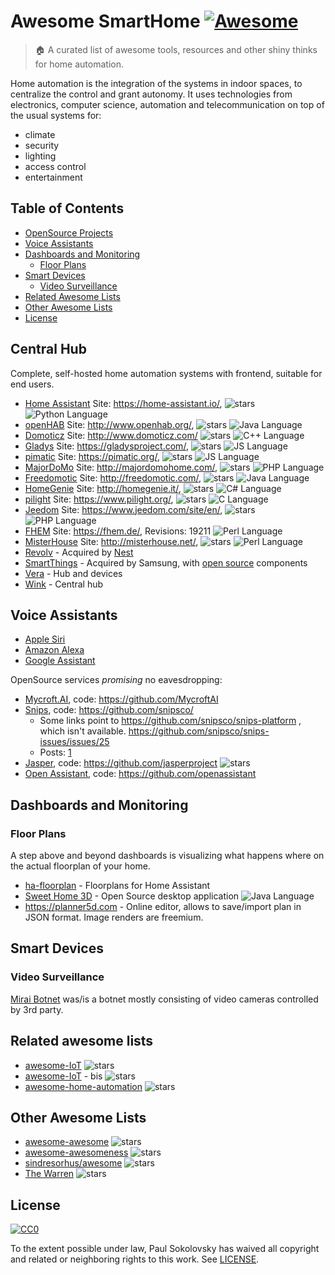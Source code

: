 # Awesome SmartHome [![Awesome][awesome-badge]][awesome-link]

> :house: A curated list of awesome tools, resources and other shiny thinks for home automation.

Home automation is the integration of the systems in indoor spaces, to centralize the control and grant autonomy.
It uses technologies from electronics, computer science, automation and telecommunication on top of the usual systems for:
- climate
- security
- lighting
- access control
- entertainment

## Table of Contents

- [OpenSource Projects](#central-hub)
- [Voice Assistants](#voice-assistants)
- [Dashboards and Monitoring](#dashboard-and-monitoring)
  - [Floor Plans](#floor-plans)
- [Smart Devices](#smart-devices)
  - [Video Surveillance](#video-surveillance)
- [Related Awesome Lists](#related-awesome-lists)
- [Other Awesome Lists](#other-awesome-lists)
- [License](#license)

## Central Hub

Complete, self-hosted home automation systems with frontend, suitable for
end users.

* [Home Assistant](https://github.com/home-assistant/home-assistant) Site: https://home-assistant.io/,
  ![stars](https://img.shields.io/github/stars/home/home.svg?style=social)
  ![Python Language][python-badge]
* [openHAB](https://github.com/openhab) Site: http://www.openhab.org/,
  ![stars](https://img.shields.io/github/stars/openhab/openhab-distro.svg?style=social)
  ![Java Language][java-badge]
* [Domoticz](https://github.com/domoticz/domoticz) Site: http://www.domoticz.com/
  ![stars](https://img.shields.io/github/stars/domoticz/domoticz.svg?style=social)
  ![C++ Language][cplusplus-badge]
* [Gladys](https://github.com/GladysProject/Gladys) Site: https://gladysproject.com/,
  ![stars](https://img.shields.io/github/stars/GladysProject/Gladys.svg?style=social)
  ![JS Language][javascript-badge]
* [pimatic](https://github.com/pimatic/pimatic) Site: https://pimatic.org/,
  ![stars](https://img.shields.io/github/stars/pimatic/pimatic.svg?style=social)
  ![JS Language][javascript-badge]
* [MajorDoMo](https://github.com/sergejey/majordomo) Site: http://majordomohome.com/,
  ![stars](https://img.shields.io/github/stars/sergejey/majordomo.svg?style=social)
  ![PHP Language][php-badge]
* [Freedomotic](https://github.com/freedomotic/freedomotic) Site: http://freedomotic.com/,
  ![stars](https://img.shields.io/github/stars/freedomotic/freedomotic.svg?style=social)
  ![Java Language][java-badge]
* [HomeGenie](https://github.com/genielabs/HomeGenie/) Site: http://homegenie.it/,
  ![stars](https://img.shields.io/github/stars/genielabs/HomeGenie.svg?style=social)
  ![C# Language][csharp-badge]
* [pilight](https://github.com/pilight/pilight) Site: https://www.pilight.org/,
  ![stars](https://img.shields.io/github/stars/pilight/pilight.svg?style=social)
  ![C Language][c-badge]
* [Jeedom](https://github.com/jeedom/core) Site: https://www.jeedom.com/site/en/,
  ![stars](https://img.shields.io/github/stars/jeedom/core.svg?style=social)
  ![PHP Language][php-badge]
* [FHEM](https://github.com/mhop/fhem-mirror) Site: https://fhem.de/, Revisions: 19211
  ![Perl Language][perl-badge]
* [MisterHouse](https://github.com/hollie/misterhouse) Site: http://misterhouse.net/,
  ![stars](https://img.shields.io/github/stars/hollie/misterhouse.svg?style=social)
  ![Perl Language][perl-badge]
* [Revolv](https://revolv.com/) - Acquired by [Nest](https://nest.com/)
* [SmartThings](https://www.smartthings.com/) - Acquired by Samsung, with [open source](https://github.com/SmartThingsCommunity/SmartThingsPublic) components
* [Vera](https://getvera.com/) - Hub and devices
* [Wink](https://www.wink.com/) - Central hub

## Voice Assistants

* [Apple Siri](https://www.apple.com/siri/)
* [Amazon Alexa](https://developer.amazon.com/en/alexa)
* [Google Assistant](https://assistant.google.com/)

OpenSource services *promising* no eavesdropping:

* [Mycroft.AI](https://mycroft.ai/), code: https://github.com/MycroftAI
* [Snips](https://www.snips.ai/), code: https://github.com/snipsco/
  * Some links point to https://github.com/snipsco/snips-platform , which isn't available.
    https://github.com/snipsco/snips-issues/issues/25
  * Posts: [1](https://medium.com/snips-ai/snips-air-a-private-by-design-open-source-decentralized-voice-assistant-a31e27fb799b)
* [Jasper](https://jasperproject.github.io/), code: https://github.com/jasperproject
  ![stars](https://img.shields.io/github/stars/jasperproject/jasper.svg?style=social)
* [Open Assistant](https://openassistant.org/), code: https://github.com/openassistant

## Dashboards and Monitoring

### Floor Plans

A step above and beyond dashboards is visualizing what happens where on the
actual floorplan of your home.

* [ha-floorplan](https://github.com/pkozul/ha-floorplan) - Floorplans for Home Assistant
* [Sweet Home 3D](https://sourceforge.net/projects/sweethome3d/) - Open Source
  desktop application
  ![Java Language][java-badge]
* https://planner5d.com - Online editor, allows to save/import plan in JSON
  format. Image renders are freemium.

## Smart Devices

### Video Surveillance

[Mirai Botnet](https://en.wikipedia.org/wiki/Mirai_(malware)) was/is a botnet
mostly consisting of video cameras controlled by 3rd party.

## Related awesome lists

* [awesome-IoT](https://github.com/HQarroum/awesome-iot)
  ![stars](https://img.shields.io/github/stars/HQarroum/awesome-iot.svg?style=social)
* [awesome-IoT](https://github.com/phodal/awesome-iot) - bis
  ![stars](https://img.shields.io/github/stars/phodal/awesome-iot.svg?style=social)
* [awesome-home-automation](https://github.com/moodule/awesome-home-automation)
  ![stars](https://img.shields.io/github/stars/moodule/awesome-home-automation.svg?style=social)

## Other Awesome Lists

* [awesome-awesome](https://github.com/emijrp/awesome-awesome)
  ![stars](https://img.shields.io/github/stars/emijrp/awesome-awesome.svg?style=social)
* [awesome-awesomeness](https://github.com/bayandin/awesome-awesomeness)
  ![stars](https://img.shields.io/github/stars/bayandin/awesome-awesomeness.svg?style=social)
* [sindresorhus/awesome][awesome-link]
  ![stars](https://img.shields.io/github/stars/sindresorhus/awesome.svg?style=social)
* [The Warren](https://github.com/torchhound/warren)
  ![stars](https://img.shields.io/github/stars/torchhound/warren.svg?style=social)

## License

[![CC0][CC0-badge]][CC0-link]

To the extent possible under law, Paul Sokolovsky has waived all copyright
and related or neighboring rights to this work. See [LICENSE](LICENSE).

[awesome-badge]: https://cdn.rawgit.com/sindresorhus/awesome/d7305f38d29fed78fa85652e3a63e154dd8e8829/media/badge.svg
[awesome-link]: https://github.com/sindresorhus/awesome
[CC0-badge]: http://mirrors.creativecommons.org/presskit/buttons/88x31/svg/cc-zero.svg
[CC0-link]: https://creativecommons.org/publicdomain/zero/1.0/

[c-badge]: https://img.shields.io/badge/-C-blue.svg?style=flat&logo=c&colorA=grey
[cplusplus-badge]: https://img.shields.io/badge/-C%2B%2B-blue.svg?style=flat&logo=cplusplus&colorA=grey
[csharp-badge]: https://img.shields.io/badge/-C%23-blue.svg?style=flat&logo=csharp&colorA=grey
[groovy-badge]: https://img.shields.io/badge/-Groovy-blue.svg?style=flat&logo=groovy&colorA=grey
[java-badge]: https://img.shields.io/badge/-Java-blue.svg?style=flat&logo=java&colorA=grey
[javascript-badge]: https://img.shields.io/badge/-Js-yellow.svg?style=flat&logo=javascript&colorA=grey
[jquery-badge]: https://img.shields.io/badge/-JQuery-blue.svg?style=flat&logo=jquery&colorA=grey
[lua-badge]: https://img.shields.io/badge/-Lua-blue.svg?style=flat&logo=lua&colorA=grey
[perl-badge]: https://img.shields.io/badge/-Perl-red.svg?style=flat&logo=perl&colorA=grey
[php-badge]: https://img.shields.io/badge/-PHP-purple.svg?style=flat&logo=php&colorA=grey
[python-badge]: https://img.shields.io/badge/-Py-blue.svg?style=flat&logo=python&colorA=grey
